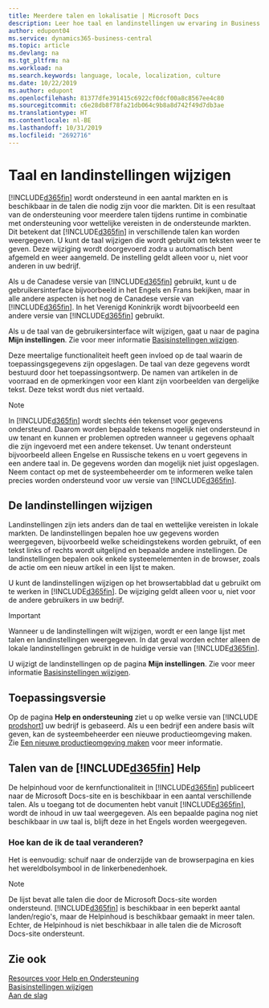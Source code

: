 ```yaml
---
title: Meerdere talen en lokalisatie | Microsoft Docs
description: Leer hoe taal en landinstellingen uw ervaring in Business Central beïnvloeden.
author: edupont04
ms.service: dynamics365-business-central
ms.topic: article
ms.devlang: na
ms.tgt_pltfrm: na
ms.workload: na
ms.search.keywords: language, locale, localization, culture
ms.date: 10/22/2019
ms.author: edupont
ms.openlocfilehash: 81377dfe391415c6922cf0dcf00a8c8567ee4c80
ms.sourcegitcommit: c6e28db8f78fa21db064c9b8a8d742f49d7db3ae
ms.translationtype: HT
ms.contentlocale: nl-BE
ms.lasthandoff: 10/31/2019
ms.locfileid: "2692716"
---
```

# <a name="changing-language-and-locale"></a>Taal en landinstellingen wijzigen

[!INCLUDE[d365fin](includes/d365fin_md.md)] wordt ondersteund in een aantal markten en is beschikbaar in de talen die nodig zijn voor die markten. Dit is een resultaat van de ondersteuning voor meerdere talen tijdens runtime in combinatie met ondersteuning voor wettelijke vereisten in de ondersteunde markten. Dit betekent dat [!INCLUDE[d365fin](includes/d365fin_md.md)] in verschillende talen kan worden weergegeven. U kunt de taal wijzigen die wordt gebruikt om teksten weer te geven. Deze wijziging wordt doorgevoerd zodra u automatisch bent afgemeld en weer aangemeld. De instelling geldt alleen voor u, niet voor anderen in uw bedrijf.  

Als u de Canadese versie van [!INCLUDE[d365fin](includes/d365fin_md.md)] gebruikt, kunt u de gebruikersinterface bijvoorbeeld in het Engels en Frans bekijken, maar in alle andere aspecten is het nog de Canadese versie van [!INCLUDE[d365fin](includes/d365fin_md.md)]. In het Verenigd Koninkrijk wordt bijvoorbeeld een andere versie van [!INCLUDE[d365fin](includes/d365fin_md.md)] gebruikt.  

Als u de taal van de gebruikersinterface wilt wijzigen, gaat u naar de pagina **Mijn instellingen**. Zie voor meer informatie [Basisinstellingen wijzigen](ui-change-basic-settings.md#language).  

Deze meertalige functionaliteit heeft geen invloed op de taal waarin de toepassingsgegevens zijn opgeslagen. De taal van deze gegevens wordt bestuurd door het toepassingsontwerp. De namen van artikelen in de voorraad en de opmerkingen voor een klant zijn voorbeelden van dergelijke tekst. Deze tekst wordt dus niet vertaald.  

> [!NOTE]  
> In [!INCLUDE[d365fin](includes/d365fin_md.md)] wordt slechts één tekenset voor gegevens ondersteund. Daarom worden bepaalde tekens mogelijk niet ondersteund in uw tenant en kunnen er problemen optreden wanneer u gegevens ophaalt die zijn ingevoerd met een andere tekenset. Uw tenant ondersteunt bijvoorbeeld alleen Engelse en Russische tekens en u voert gegevens in een andere taal in. De gegevens worden dan mogelijk niet juist opgeslagen. Neem contact op met de systeembeheerder om te informeren welke talen precies worden ondersteund voor uw versie van [!INCLUDE[d365fin](includes/d365fin_md.md)].  

## <a name="changing-the-locale"></a>De landinstellingen wijzigen
Landinstellingen zijn iets anders dan de taal en wettelijke vereisten in lokale markten. De landinstellingen bepalen hoe uw gegevens worden weergegeven, bijvoorbeeld welke scheidingstekens worden gebruikt, of een tekst links of rechts wordt uitgelijnd en bepaalde andere instellingen. De landinstellingen bepalen ook enkele systeemelementen in de browser, zoals de actie om een nieuw artikel in een lijst te maken.  

U kunt de landinstellingen wijzigen op het browsertabblad dat u gebruikt om te werken in [!INCLUDE[d365fin](includes/d365fin_md.md)]. De wijziging geldt alleen voor u, niet voor de andere gebruikers in uw bedrijf.  

> [!IMPORTANT]  
>  Wanneer u de landinstellingen wilt wijzigen, wordt er een lange lijst met talen en landinstellingen weergegeven. In dat geval worden echter alleen de lokale landinstellingen gebruikt in de huidige versie van [!INCLUDE[d365fin](includes/d365fin_md.md)].  

U wijzigt de landinstellingen op de pagina **Mijn instellingen**. Zie voor meer informatie [Basisinstellingen wijzigen](ui-change-basic-settings.md).  

## <a name="application-version"></a>Toepassingsversie

Op de pagina **Help en ondersteuning** ziet u op welke versie van [!INCLUDE [prodshort](includes/prodshort.md)] uw bedrijf is gebaseerd. Als u een bedrijf een andere basis wilt geven, kan de systeembeheerder een nieuwe productieomgeving maken. Zie [Een nieuwe productieomgeving maken](/dynamics365/business-central/dev-itpro/administration/tenant-admin-center-environments#create-a-new-production-environment) voor meer informatie.  

## <a name="languages-of-the-d365fin-help"></a>Talen van de [!INCLUDE[d365fin](includes/d365fin_md.md)] Help
De helpinhoud voor de kernfunctionaliteit in [!INCLUDE[d365fin](includes/d365fin_md.md)] publiceert naar de Microsoft Docs-site en is beschikbaar in een aantal verschillende talen. Als u toegang tot de documenten hebt vanuit [!INCLUDE[d365fin](includes/d365fin_md.md)], wordt de inhoud in uw taal weergegeven. Als een bepaalde pagina nog niet beschikbaar in uw taal is, blijft deze in het Engels worden weergegeven.

### <a name="how-do-i-change-the-language"></a>Hoe kan de ik de taal veranderen?
Het is eenvoudig: schuif naar de onderzijde van de browserpagina en kies het wereldbolsymbool in de linkerbenedenhoek.

> [!NOTE]  
> De lijst bevat alle talen die door de Microsoft Docs-site worden ondersteund. [!INCLUDE[d365fin](includes/d365fin_md.md)] is beschikbaar in een beperkt aantal landen/regio's, maar de Helpinhoud is beschikbaar gemaakt in meer talen. Echter, de Helpinhoud is niet beschikbaar in alle talen die de Microsoft Docs-site ondersteunt.

## <a name="see-also"></a>Zie ook

[Resources voor Help en Ondersteuning](product-help-and-support.md)  
[Basisinstellingen wijzigen](ui-change-basic-settings.md)  
[Aan de slag](product-get-started.md)  
